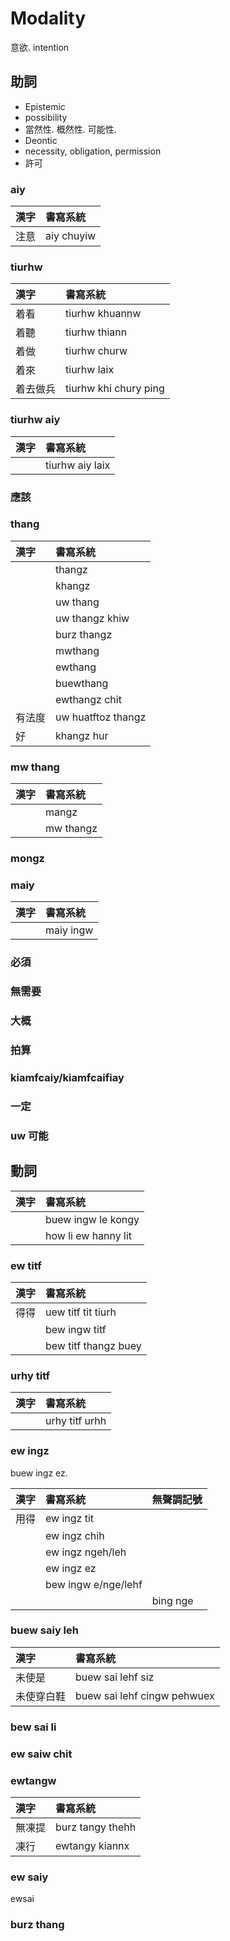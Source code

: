 # Modality

意欲. intention

## 助詞

* Epistemic
 * possibility
 * 當然性. 概然性. 可能性.
* Deontic
 * necessity, obligation, permission
 * 許可

### aiy

| 漢字 | 書寫系統 |
| :--- | :--- |
| 注意 | aiy chuyiw |

### tiurhw

| 漢字 | 書寫系統 |
| :--- | :--- |
| 着看 | tiurhw khuannw |
| 着聽 | tiurhw thiann |
| 着做 | tiurhw churw |
| 着來 | tiurhw laix |
| 着去做兵 | tiurhw khi chury ping |

### tiurhw aiy

| 漢字 | 書寫系統 |
| :--- | :--- |
|| tiurhw aiy laix |

### 應該

### thang

| 漢字 | 書寫系統 |
| :--- | :--- |
|| thangz |
|| khangz |
|| uw thang |
|| uw thangz khiw |
|| burz thangz |
|| mwthang |
|| ewthang |
|| buewthang |
|| ewthangz chit |
| 有法度 | uw huatftoz thangz |
| 好 | khangz hur |

### mw thang

| 漢字 | 書寫系統 |
| :--- | :--- |
|| mangz |
|| mw thangz |

### mongz

### maiy

| 漢字 | 書寫系統 |
| :--- | :--- |
|| maiy ingw |

### 必須

### 無需要

### 大概

### 拍算

### kiamfcaiy/kiamfcaifiay

### 一定

### uw 可能

## 動詞

| 漢字 | 書寫系統 |
| :--- | :--- |
|| buew ingw le kongy  |
|| how li ew hanny lit |

### ew titf

| 漢字 | 書寫系統 |
| :--- | :--- |
| 得得 | uew titf tit tiurh  |
|| bew ingw titf |
|| bew titf thangz buey |

### urhy titf

| 漢字 | 書寫系統 |
| :--- | :--- |
|| urhy titf urhh |

### ew ingz

buew ingz ez.

| 漢字 | 書寫系統 | 無聲調記號 |
| :--- | :--- | :--- |
| 用得 | ew ingz tit ||
|| ew ingz chih ||
|| ew ingz ngeh/leh ||
|| ew ingz ez ||
|| bew ingw e/nge/lehf ||
||| bing nge |

### buew saiy leh

| 漢字 | 書寫系統 |
| :--- | :--- |
| 未使是 | buew sai lehf siz |
| 未使穿白鞋 | buew sai lehf cingw pehwuex |

### bew sai li

### ew saiw chit

### ewtangw

| 漢字 | 書寫系統 |
| :--- | :--- |
| 無凍提 | burz tangy thehh |
| 凍行 | ewtangy kiannx |

### ew saiy

ewsai

### burz thang
